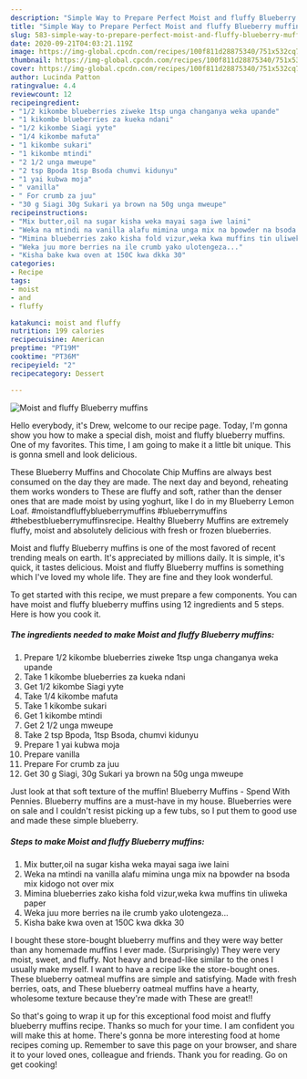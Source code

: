 ```yaml
---
description: "Simple Way to Prepare Perfect Moist and fluffy Blueberry muffins"
title: "Simple Way to Prepare Perfect Moist and fluffy Blueberry muffins"
slug: 583-simple-way-to-prepare-perfect-moist-and-fluffy-blueberry-muffins
date: 2020-09-21T04:03:21.119Z
image: https://img-global.cpcdn.com/recipes/100f811d28875340/751x532cq70/moist-and-fluffy-blueberry-muffins-recipe-main-photo.jpg
thumbnail: https://img-global.cpcdn.com/recipes/100f811d28875340/751x532cq70/moist-and-fluffy-blueberry-muffins-recipe-main-photo.jpg
cover: https://img-global.cpcdn.com/recipes/100f811d28875340/751x532cq70/moist-and-fluffy-blueberry-muffins-recipe-main-photo.jpg
author: Lucinda Patton
ratingvalue: 4.4
reviewcount: 12
recipeingredient:
- "1/2 kikombe blueberries ziweke 1tsp unga changanya weka upande"
- "1 kikombe blueberries za kueka ndani"
- "1/2 kikombe Siagi yyte"
- "1/4 kikombe mafuta"
- "1 kikombe sukari"
- "1 kikombe mtindi"
- "2 1/2 unga mweupe"
- "2 tsp Bpoda 1tsp Bsoda chumvi kidunyu"
- "1 yai kubwa moja"
- " vanilla"
- " For crumb za juu"
- "30 g Siagi 30g Sukari ya brown na 50g unga mweupe"
recipeinstructions:
- "Mix butter,oil na sugar kisha weka mayai saga iwe laini"
- "Weka na mtindi na vanilla alafu mimina unga mix na bpowder na bsoda mix kidogo not over mix"
- "Mimina blueberries zako kisha fold vizur,weka kwa muffins tin uliweka paper"
- "Weka juu more berries na ile crumb yako ulotengeza..."
- "Kisha bake kwa oven at 150C kwa dkka 30"
categories:
- Recipe
tags:
- moist
- and
- fluffy

katakunci: moist and fluffy 
nutrition: 199 calories
recipecuisine: American
preptime: "PT19M"
cooktime: "PT36M"
recipeyield: "2"
recipecategory: Dessert

---
```



![Moist and fluffy Blueberry muffins](https://img-global.cpcdn.com/recipes/100f811d28875340/751x532cq70/moist-and-fluffy-blueberry-muffins-recipe-main-photo.jpg)

Hello everybody, it's Drew, welcome to our recipe page. Today, I'm gonna show you how to make a special dish, moist and fluffy blueberry muffins. One of my favorites. This time, I am going to make it a little bit unique. This is gonna smell and look delicious.

These Blueberry Muffins and Chocolate Chip Muffins are always best consumed on the day they are made. The next day and beyond, reheating them works wonders to These are fluffy and soft, rather than the denser ones that are made moist by using yoghurt, like I do in my Blueberry Lemon Loaf. #moistandfluffyblueberrymuffins #blueberrymuffins #thebestblueberrymuffinsrecipe. Healthy Blueberry Muffins are extremely fluffy, moist and absolutely delicious with fresh or frozen blueberries.

Moist and fluffy Blueberry muffins is one of the most favored of recent trending meals on earth. It's appreciated by millions daily. It is simple, it's quick, it tastes delicious. Moist and fluffy Blueberry muffins is something which I've loved my whole life. They are fine and they look wonderful.


To get started with this recipe, we must prepare a few components. You can have moist and fluffy blueberry muffins using 12 ingredients and 5 steps. Here is how you cook it.

<!--inarticleads1-->

##### The ingredients needed to make Moist and fluffy Blueberry muffins:

1. Prepare 1/2 kikombe blueberries ziweke 1tsp unga changanya weka upande
1. Take 1 kikombe blueberries za kueka ndani
1. Get 1/2 kikombe Siagi yyte
1. Take 1/4 kikombe mafuta
1. Take 1 kikombe sukari
1. Get 1 kikombe mtindi
1. Get 2 1/2 unga mweupe
1. Take 2 tsp Bpoda, 1tsp Bsoda, chumvi kidunyu
1. Prepare 1 yai kubwa moja
1. Prepare  vanilla
1. Prepare  For crumb za juu
1. Get 30 g Siagi, 30g Sukari ya brown na 50g unga mweupe


Just look at that soft texture of the muffin! Blueberry Muffins - Spend With Pennies. Blueberry muffins are a must-have in my house. Blueberries were on sale and I couldn&#39;t resist picking up a few tubs, so I put them to good use and made these simple blueberry. 

<!--inarticleads2-->

##### Steps to make Moist and fluffy Blueberry muffins:

1. Mix butter,oil na sugar kisha weka mayai saga iwe laini
1. Weka na mtindi na vanilla alafu mimina unga mix na bpowder na bsoda mix kidogo not over mix
1. Mimina blueberries zako kisha fold vizur,weka kwa muffins tin uliweka paper
1. Weka juu more berries na ile crumb yako ulotengeza...
1. Kisha bake kwa oven at 150C kwa dkka 30


I bought these store-bought blueberry muffins and they were way better than any homemade muffins I ever made. (Surprisingly) They were very moist, sweet, and fluffy. Not heavy and bread-like similar to the ones I usually make myself. I want to have a recipe like the store-bought ones. These blueberry oatmeal muffins are simple and satisfying. Made with fresh berries, oats, and These blueberry oatmeal muffins have a hearty, wholesome texture because they&#39;re made with These are great!! 

So that's going to wrap it up for this exceptional food moist and fluffy blueberry muffins recipe. Thanks so much for your time. I am confident you will make this at home. There's gonna be more interesting food at home recipes coming up. Remember to save this page on your browser, and share it to your loved ones, colleague and friends. Thank you for reading. Go on get cooking!
